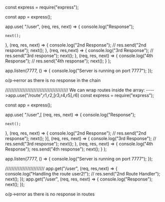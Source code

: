 const express = require("express");

const app = express();

app.use(
  "/user",
  (req, res, next) => {
    console.log("Response");

    next();
  },
  (req, res, next) => {
    console.log("2nd Response");
    // res.send("2nd response");
    next();
  },
  (req, res,next) => {
    console.log("3rd Response");
    // res.send("3rd response");
    next();
  },
  (req, res, next) => {
    console.log("4th Response");
    // res.send("4th response");
    next();
  }
);

app.listen(7777, () => {
  console.log("Server is running on port 7777");
});

o/p->error as there is no response in the chain


////////////////////////////////////////
We can wrap routes inside the array:
---->app.use("/route",r1,r2,[r3,r4,r5],r6)
const express = require("express");

const app = express();

app.use(
  "/user",[
  (req, res, next) => {
    console.log("Response");

    next();
  },
  (req, res, next) => {
    console.log("2nd Response");
    // res.send("2nd response");
    next();
  }],
  (req, res, next) => {
    console.log("3rd Response");
    // res.send("3rd response");
    next();
  },
  (req, res, next) => {
    console.log("4th Response");
    res.send("4th response");
    next();
  }
);

app.listen(7777, () => {
  console.log("Server is running on port 7777");
});

/////////////////////////
app.get("/user", (req, res,next) => {
  console.log("Handling the route user2!");
  // res.send("2nd Route Handler");
  next();
});
app.get("/user", (req, res, next) => {
  console.log("Response");
  next();
});

o/p->error as there is no response in routes